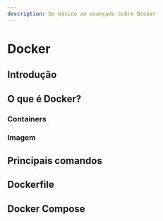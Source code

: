 ```yaml
---
description: Do básico ao avançado sobre Docker
---
```


# Docker

## Introdução

## O que é Docker?

### Containers

### Imagem

## Principais comandos

## Dockerfile

## Docker Compose

